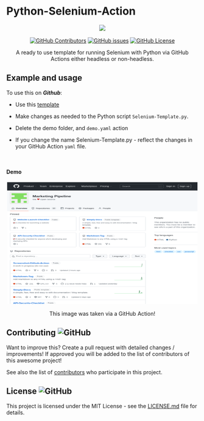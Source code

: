 # Python-Selenium-Action



<div align="center">
  <img height="400" src="https://dpsvdv74uwwos.cloudfront.net/statics/img/drive/h2jfrvzrbyh1yff2n3wfu2hkqqps6x_uvqo.png" />

  
[![GitHub Contributors](https://img.shields.io/github/contributors/MarketingPipeline/Python-Selenium-Action)](https://github.com/MarketingPipeline/Python-Selenium-Action/graphs/contributors) [![GitHub issues](https://badgen.net/github/issues/MarketingPipeline/Python-Selenium-Action/)](https://GitHub.com/MarketingPipeline/Python-Selenium-Action/issues/) [![GitHub License](https://img.shields.io/github/license/MarketingPipeline/Python-Selenium-Action)](https://github.com/MarketingPipeline/Python-Selenium-Action/blob/main/LICENSE) 
  
  

   
 
A ready to use template for running Selenium with Python via GitHub Actions either headless or non-headless.
</div>



## Example and usage


To use this on <b><i>Github</b></i>:

- Use this
[template](https://github.com/MarketingPipeline/Python-Selenium-Action/generate)

- Make changes as needed to the Python script <code>Selenium-Template.py</code>. 

- Delete the demo folder, and <code>demo.yaml</code> action

- If you change the name Selenium-Template.py - reflect the changes in your GitHub Action <code>yaml</code> file. 

<br>

#### Demo 

<p align="center">
 <img alt="" src="./demo/demo.png" width="500" height="320" />
</p>

<p align="center">
   This image was taken via a GitHub Action!
  </p>
  



  
## Contributing ![GitHub](https://img.shields.io/github/contributors/MarketingPipeline/Python-Selenium-Action)

Want to improve this? Create a pull request with detailed changes / improvements! If approved you will be added to the list of contributors of this awesome project!



See also the list of
[contributors](https://github.com/MarketingPipeline/Python-Selenium-Action/graphs/contributors) who
participate in this project.

## License ![GitHub](https://img.shields.io/github/license/MarketingPipeline/Python-Selenium-Action)

This project is licensed under the MIT License - see the
[LICENSE.md](https://github.com/MarketingPipeline/Python-Selenium-Action/blob/main/LICENSE) file for
details.


